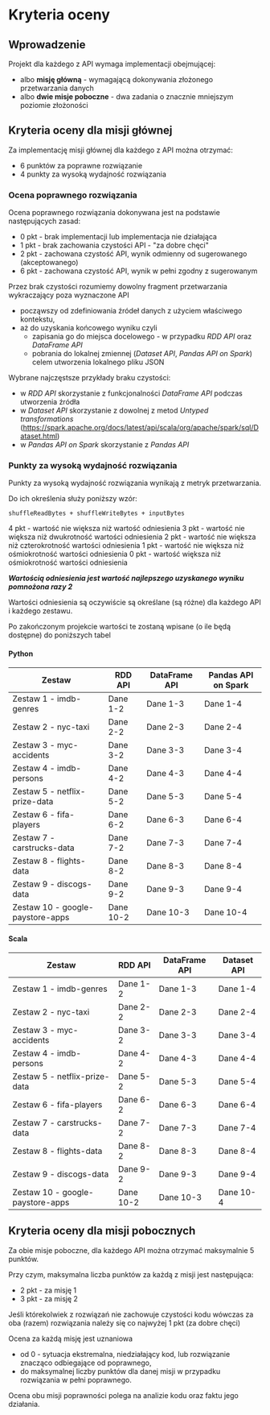 # Kryteria oceny

## Wprowadzenie 

Projekt dla każdego z API wymaga implementacji obejmującej:

* albo **misję główną** - wymagającą dokonywania złożonego przetwarzania danych
* albo **dwie misje poboczne** - dwa zadania o znacznie mniejszym poziomie złożoności 


## Kryteria oceny dla misji głównej 

Za implementację misji głównej dla każdego z API można otrzymać: 
* 6 punktów za poprawne rozwiązanie 
* 4 punkty za wysoką wydajność rozwiązania 


### Ocena poprawnego rozwiązania 

Ocena poprawnego rozwiązania dokonywana jest na podstawie następujących zasad:
- 0 pkt - brak implementacji lub implementacja nie działająca
- 1 pkt - brak zachowania czystości API - "za dobre chęci" 
- 2 pkt - zachowana czystość API, wynik odmienny od sugerowanego (akceptowanego)
- 6 pkt - zachowana czystość API, wynik w pełni zgodny z sugerowanym 

Przez brak czystości rozumiemy dowolny fragment przetwarzania wykraczający poza wyznaczone API 
- począwszy od zdefiniowania źródeł danych z użyciem właściwego kontekstu, 
- aż do uzyskania końcowego wyniku czyli
    - zapisania go do miejsca docelowego - w przypadku *RDD API* oraz *DataFrame API*
    - pobrania do lokalnej zmiennej (*Dataset API*, *Pandas API on Spark*) celem utworzenia lokalnego pliku JSON


Wybrane najczęstsze przykłady braku czystości:
- w *RDD API* skorzystanie z funkcjonalności *DataFrame API* podczas utworzenia źródła
- w *Dataset API* skorzystanie z dowolnej z metod *Untyped transformations* (https://spark.apache.org/docs/latest/api/scala/org/apache/spark/sql/Dataset.html) 
- w *Pandas API on Spark* skorzystanie z *Pandas API*

### Punkty za wysoką wydajność rozwiązania 

Punkty za wysoką wydajność rozwiązania wynikają z metryk przetwarzania. 

Do ich określenia służy poniższy wzór:

```
shuffleReadBytes + shuffleWriteBytes + inputBytes
```

4 pkt - wartość nie większa niż wartość odniesienia 
3 pkt - wartość nie większa niż dwukrotność wartości odniesienia 
2 pkt - wartość nie większa niż czterokrotność wartości odniesienia
1 pkt - wartość nie większa niż ośmiokrotność wartości odniesienia
0 pkt - wartość większa niż ośmiokrotność wartości odniesienia

***Wartością odniesienia jest wartość najlepszego uzyskanego wyniku pomnożona razy 2***

Wartości odniesienia są oczywiście są określane (są różne) dla każdego API i każdego zestawu.

Po zakończonym projekcie wartości te zostaną wpisane (o ile będą dostępne) do poniższych tabel

#### Python

| Zestaw                           | RDD API    | DataFrame API  | Pandas API on Spark  |
|----------------------------------|------------|----------------|----------------------|
| Zestaw 1 - imdb-genres           | Dane 1-2   | Dane 1-3       | Dane 1-4   |
| Zestaw 2 - nyc-taxi              | Dane 2-2   | Dane 2-3       | Dane 2-4   |
| Zestaw 3 - myc-accidents         | Dane 3-2   | Dane 3-3       | Dane 3-4   |
| Zestaw 4 - imdb-persons          | Dane 4-2   | Dane 4-3       | Dane 4-4   |
| Zestaw 5 - netflix-prize-data    | Dane 5-2   | Dane 5-3       | Dane 5-4   |
| Zestaw 6 - fifa-players          | Dane 6-2   | Dane 6-3       | Dane 6-4   |
| Zestaw 7 - carstrucks-data       | Dane 7-2   | Dane 7-3       | Dane 7-4   |
| Zestaw 8 - flights-data          | Dane 8-2   | Dane 8-3       | Dane 8-4   |
| Zestaw 9 - discogs-data          | Dane 9-2   | Dane 9-3       | Dane 9-4   |
| Zestaw 10 - google-paystore-apps | Dane 10-2  | Dane 10-3      | Dane 10-4  |

#### Scala

| Zestaw                           | RDD API    | DataFrame API  | Dataset API  |
|----------------------------------|------------|----------------|--------------|
| Zestaw 1 - imdb-genres           | Dane 1-2   | Dane 1-3       | Dane 1-4   |
| Zestaw 2 - nyc-taxi              | Dane 2-2   | Dane 2-3       | Dane 2-4   |
| Zestaw 3 - myc-accidents         | Dane 3-2   | Dane 3-3       | Dane 3-4   |
| Zestaw 4 - imdb-persons          | Dane 4-2   | Dane 4-3       | Dane 4-4   |
| Zestaw 5 - netflix-prize-data    | Dane 5-2   | Dane 5-3       | Dane 5-4   |
| Zestaw 6 - fifa-players          | Dane 6-2   | Dane 6-3       | Dane 6-4   |
| Zestaw 7 - carstrucks-data       | Dane 7-2   | Dane 7-3       | Dane 7-4   |
| Zestaw 8 - flights-data          | Dane 8-2   | Dane 8-3       | Dane 8-4   |
| Zestaw 9 - discogs-data          | Dane 9-2   | Dane 9-3       | Dane 9-4   |
| Zestaw 10 - google-paystore-apps | Dane 10-2  | Dane 10-3      | Dane 10-4  |


## Kryteria oceny dla misji pobocznych 

Za obie misje poboczne, dla każdego API można otrzymać maksymalnie 5 punktów.

Przy czym, maksymalna liczba punktów za każdą z misji jest następująca:
- 2 pkt - za misję 1 
- 3 pkt - za misję 2  

Jeśli którekolwiek z rozwiązań nie zachowuje czystości kodu wówczas za oba (razem) rozwiązania należy się co najwyżej 1 pkt (za dobre chęci) 

Ocena za każdą misję jest uznaniowa 
- od 0 - sytuacja ekstremalna, niedziałający kod, lub rozwiązanie znacząco odbiegające od poprawnego, 
- do maksymalnej liczby punktów dla danej misji w przypadku rozwiązania w pełni poprawnego. 

Ocena obu misji poprawności polega na analizie kodu oraz faktu jego działania. 

